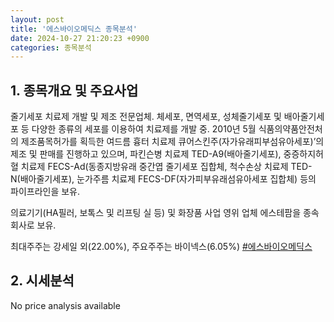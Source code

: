 ```yaml
---
layout: post
title: '에스바이오메딕스 종목분석'
date: 2024-10-27 21:20:23 +0900
categories: 종목분석
---
```


## 1. 종목개요 및 주요사업

줄기세포 치료제 개발 및 제조 전문업체. 체세포, 면역세포, 성체줄기세포 및 배아줄기세포 등 다양한 종류의 세포를 이용하여 치료제를 개발 중. 2010년 5월 식품의약품안전처의 제조품목허가를 획득한 여드름 흉터 치료제 큐어스킨주(자가유래피부섬유아세포)’의 제조 및 판매를 진행하고 있으며, 파킨슨병 치료제 TED-A9(배아줄기세포), 중증하지허혈 치료제 FECS-Ad(동종지방유래 중간엽 줄기세포 집합체, 척수손상 치료제 TED-N(배아줄기세포), 눈가주름 치료제 FECS-DF(자가피부유래섬유아세포 집합체) 등의 파이프라인을 보유.

의료기기(HA필러, 보톡스 및 리프팅 실 등) 및 화장품 사업 영위 업체 에스테팜을 종속회사로 보유.

최대주주는 강세일 외(22.00%), 주요주주는 바이넥스(6.05%)
[#에스바이오메딕스](#)

## 2. 시세분석

No price analysis available
